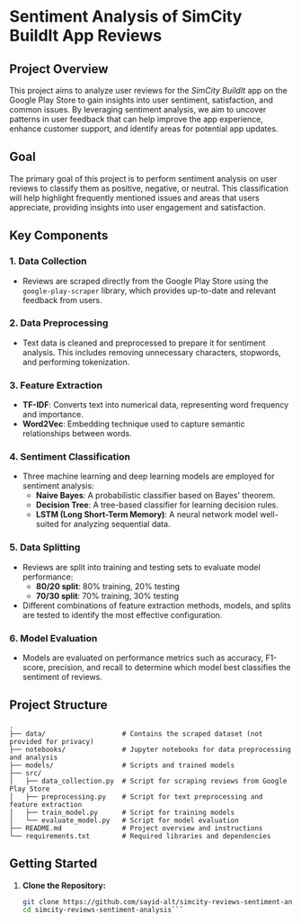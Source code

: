 # **Sentiment Analysis of SimCity BuildIt App Reviews**

## Project Overview
This project aims to analyze user reviews for the *SimCity BuildIt* app on the Google Play Store to gain insights into user sentiment, satisfaction, and common issues. By leveraging sentiment analysis, we aim to uncover patterns in user feedback that can help improve the app experience, enhance customer support, and identify areas for potential app updates.

## Goal
The primary goal of this project is to perform sentiment analysis on user reviews to classify them as positive, negative, or neutral. This classification will help highlight frequently mentioned issues and areas that users appreciate, providing insights into user engagement and satisfaction.

## Key Components

### 1. Data Collection
- Reviews are scraped directly from the Google Play Store using the `google-play-scraper` library, which provides up-to-date and relevant feedback from users.

### 2. Data Preprocessing
- Text data is cleaned and preprocessed to prepare it for sentiment analysis. This includes removing unnecessary characters, stopwords, and performing tokenization.

### 3. Feature Extraction
- **TF-IDF**: Converts text into numerical data, representing word frequency and importance.
- **Word2Vec**: Embedding technique used to capture semantic relationships between words.

### 4. Sentiment Classification
- Three machine learning and deep learning models are employed for sentiment analysis:
  - **Naive Bayes**: A probabilistic classifier based on Bayes' theorem.
  - **Decision Tree**: A tree-based classifier for learning decision rules.
  - **LSTM (Long Short-Term Memory)**: A neural network model well-suited for analyzing sequential data.

### 5. Data Splitting
- Reviews are split into training and testing sets to evaluate model performance:
  - **80/20 split**: 80% training, 20% testing
  - **70/30 split**: 70% training, 30% testing
- Different combinations of feature extraction methods, models, and splits are tested to identify the most effective configuration.

### 6. Model Evaluation
- Models are evaluated on performance metrics such as accuracy, F1-score, precision, and recall to determine which model best classifies the sentiment of reviews.

## Project Structure
```
.
├── data/                   # Contains the scraped dataset (not provided for privacy)
├── notebooks/              # Jupyter notebooks for data preprocessing and analysis
├── models/                 # Scripts and trained models
├── src/
│   ├── data_collection.py  # Script for scraping reviews from Google Play Store
│   ├── preprocessing.py    # Script for text preprocessing and feature extraction
│   ├── train_model.py      # Script for training models
│   └── evaluate_model.py   # Script for model evaluation
├── README.md               # Project overview and instructions
└── requirements.txt        # Required libraries and dependencies
```

## Getting Started

1. **Clone the Repository:**
   ```bash
   git clone https://github.com/sayid-alt/simcity-reviews-sentiment-analysis.git
   cd simcity-reviews-sentiment-analysis```
